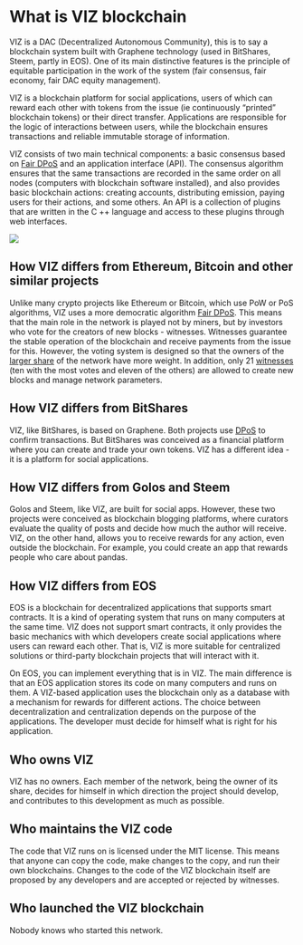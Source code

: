 # What is VIZ blockchain

VIZ is a DAC (Decentralized Autonomous Community), this is to say a blockchain system built with Graphene technology (used in BitShares, Steem, partly in EOS). One of its main distinctive features is the principle of equitable participation in the work of the system (fair consensus, fair economy, fair DAC equity management).

VIZ is a blockchain platform for social applications, users of which can reward each other with tokens from the issue (ie continuously “printed” blockchain tokens) or their direct transfer. Applications are responsible for the logic of interactions between users, while the blockchain ensures transactions and reliable immutable storage of information.

VIZ consists of two main technical components: a basic consensus based on [Fair DPoS](./glossary.md#fair-dpos) and an application interface (API). The consensus algorithm ensures that the same transactions are recorded in the same order on all nodes (computers with blockchain software installed), and also provides basic blockchain actions: creating accounts, distributing emission, paying users for their actions, and some others. An API is a collection of plugins that are written in the C ++ language and access to these plugins through web interfaces.

![](./img/viz_architecture.png)

## How VIZ differs from Ethereum, Bitcoin and other similar projects

Unlike many crypto projects like Ethereum or Bitcoin, which use PoW or PoS algorithms, VIZ uses a more democratic algorithm [Fair DPoS](./glossary.md#fair-dpos). This means that the main role in the network is played not by miners, but by investors who vote for the creators of new blocks - witnesses. Witnesses guarantee the stable operation of the blockchain and receive payments from the issue for this. However, the voting system is designed so that the owners of the [larger share](./glossary.md#share-token) of the network have more weight. In addition, only 21 [witnesses](./glossary#witnesses) (ten with the most votes and eleven of the others) are allowed to create new blocks and manage network parameters.

## How VIZ differs from BitShares

VIZ, like BitShares, is based on Graphene. Both projects use [DPoS](./glossary.md#dpos) to confirm transactions. But BitShares was conceived as a financial platform where you can create and trade your own tokens. VIZ has a different idea - it is a platform for social applications.

## How VIZ differs from Golos and Steem

Golos and Steem, like VIZ, are built for social apps. However, these two projects were conceived as blockchain blogging platforms, where curators evaluate the quality of posts and decide how much the author will receive. VIZ, on the other hand, allows you to receive rewards for any action, even outside the blockchain. For example, you could create an app that rewards people who care about pandas.

## How VIZ differs from EOS

EOS is a blockchain for decentralized applications that supports smart contracts. It is a kind of operating system that runs on many computers at the same time. VIZ does not support smart contracts, it only provides the basic mechanics with which developers create social applications where users can reward each other. That is, VIZ is more suitable for centralized solutions or third-party blockchain projects that will interact with it.

On EOS, you can implement everything that is in VIZ. The main difference is that an EOS application stores its code on many computers and runs on them. A VIZ-based application uses the blockchain only as a database with a mechanism for rewards for different actions. The choice between decentralization and centralization depends on the purpose of the applications. The developer must decide for himself what is right for his application.

## Who owns VIZ

VIZ has no owners. Each member of the network, being the owner of its share, decides for himself in which direction the project should develop, and contributes to this development as much as possible.

## Who maintains the VIZ code

The code that VIZ runs on is licensed under the MIT license. This means that anyone can copy the code, make changes to the copy, and run their own blockchains. Changes to the code of the VIZ blockchain itself are proposed by any developers and are accepted or rejected by witnesses.

## Who launched the VIZ blockchain

Nobody knows who started this network.